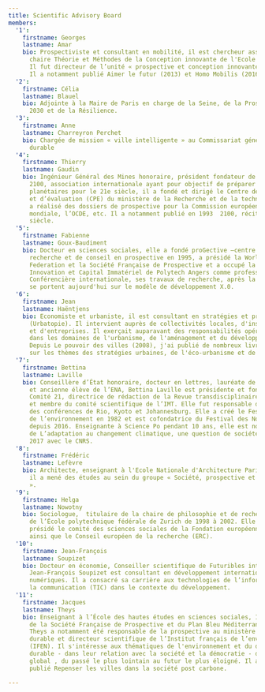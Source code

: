 ```yaml
---
title: Scientific Advisory Board
members:
  '1':
    firstname: Georges
    lastname: Amar
    bio: Prospectiviste et consultant en mobilité, il est chercheur associé de la
      chaire Théorie et Méthodes de la Conception innovante de l'Ecole des Mines ParisTech.
      Il fut directeur de l’unité « prospective et conception innovante » de la RATP.
      Il a notamment publié Aimer le futur (2013) et Homo Mobilis (2016).
  '2':
    firstname: Célia
    lastname: Blauel
    bio: Adjointe à la Maire de Paris en charge de la Seine, de la Prospective Paris
      2030 et de la Résilience.
  '3':
    firstname: Anne
    lastname: Charreyron Perchet
    bio: Chargée de mission « ville intelligente » au Commissariat général au développement
      durable
  '4':
    firstname: Thierry
    lastname: Gaudin
    bio: Ingénieur Général des Mines honoraire, président fondateur de Prospective
      2100, association internationale ayant pour objectif de préparer des programmes
      planétaires pour le 21e siècle, il a fondé et dirigé le Centre de prospective
      et d’évaluation (CPE) du ministère de la Recherche et de la technologie. Il
      a réalisé des dossiers de prospective pour la Commission européenne, la Banque
      mondiale, l’OCDE, etc. Il a notamment publié en 1993  2100, récit du prochain
      siècle.
  '5':
    firstname: Fabienne
    lastname: Goux-Baudiment
    bio: Docteur en sciences sociales, elle a fondé proGective —centre d’étude, de
      recherche et de conseil en prospective en 1995, a présidé la World Futures Studies
      Federation et la Société Française de Prospective et a occupé la chaire de Prospective,
      Innovation et Capital Immatériel de Polytech Angers comme professeur associé.
      Conférencière internationale, ses travaux de recherche, après la ‘Grande Transition’,
      se portent aujourd'hui sur le modèle de développement X.0.
  '6':
    firstname: Jean
    lastname: Haëntjens
    bio: Economiste et urbaniste, il est consultant en stratégies et prospective urbaines
      (Urbatopie). Il intervient auprès de collectivités locales, d'institutions publiques
      et d'entreprises. Il exerçait auparavant des responsabilités opérationnelles
      dans les domaines de l'urbanisme, de l'aménagement et du développement territorial.
      Depuis Le pouvoir des villes (2008), j'ai publié de nombreux livres et articles
      sur les thèmes des stratégies urbaines, de l'éco-urbanisme et de la smart city.
  '7':
    firstname: Bettina
    lastname: Laville
    bio: Conseillère d’État honoraire, docteur en lettres, lauréate de Sciences Po
      et ancienne élève de l’ENA, Bettina Laville est présidente et fondatrice du
      Comité 21, directrice de rédaction de la Revue transdisciplinaire Vraiment Durable
      et membre du comité scientifique de l’IMT. Elle fut responsable de la préparation
      des conférences de Rio, Kyoto et Johannesburg. Elle a créé le Festival du film
      de l’environnement en 1982 et est cofondatrice du Festival des Nouvelles Explorations
      depuis 2016. Enseignante à Science Po pendant 10 ans, elle est notamment l’auteur
      de L’adaptation au changement climatique, une question de sociétés publié en
      2017 avec le CNRS.
  '8':
    firstname: Frédéric
    lastname: Lefèvre
    bio: Architecte, enseignant à l'Ecole Nationale d'Architecture Paris Val-de-Seine,
      il a mené des études au sein du groupe « Société, prospective et architecture
      ».
  '9':
    firstname: Helga
    lastname: Nowotny
    bio: Sociologue,  titulaire de la chaire de philosophie et de recherche scientifique
      de l’École polytechnique fédérale de Zurich de 1998 à 2002. Elle a notamment
      présidé le comité des sciences sociales de la Fondation européenne de la science,
      ainsi que le Conseil européen de la recherche (ERC).
  '10':
    firstname: Jean-François
    lastname: Soupizet
    bio: Docteur en économie, Conseiller scientifique de Futuribles international,
      Jean-François Soupizet est consultant en développement international et stratégies
      numériques. Il a consacré sa carrière aux technologies de l’information et de
      la communication (TIC) dans le contexte du développement.
  '11':
    firstname: Jacques
    lastname: Theys 
    bio: Enseignant à l’École des hautes études en sciences sociales, Il est vice-président
      de la Société Française de Prospective et du Plan Bleu Méditerranéen. Jacques
      Theys a notamment été responsable de la prospective au ministère du Développement
      durable et directeur scientifique de l’Institut français de l’environnement
      (IFEN). Il s'intéresse aux thématiques de l'environnement et du développement
      durable - dans leur relation avec la société et la démocratie - du local au
      global , du passé le plus lointain au futur le plus éloigné. Il a notamment
      publié Repenser les villes dans la société post carbone.

---
```

